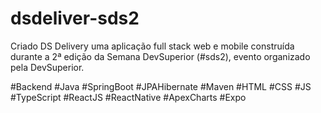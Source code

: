 # dsdeliver-sds2


Criado DS Delivery uma aplicação full stack web e mobile construída durante a 2ª edição da Semana DevSuperior (#sds2), evento organizado pela DevSuperior.

#Backend #Java #SpringBoot #JPAHibernate #Maven #HTML #CSS #JS #TypeScript #ReactJS #ReactNative #ApexCharts #Expo
